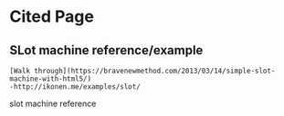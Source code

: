 # Cited Page
## SLot machine reference/example
    [Walk through](https://bravenewmethod.com/2013/03/14/simple-slot-machine-with-html5/)
    -http://ikonen.me/examples/slot/

slot machine reference